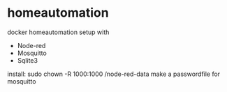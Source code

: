 # homeautomation
docker homeautomation setup with
- Node-red
- Mosquitto
- Sqlite3


install:
 sudo chown -R 1000:1000 /node-red-data
 make a passwordfile for mosquitto
